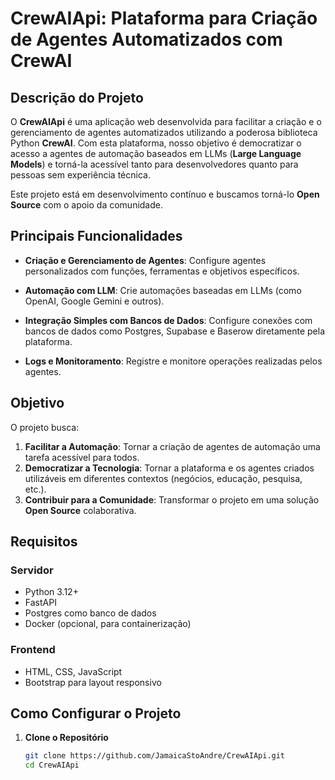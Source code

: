 # CrewAIApi: Plataforma para Criação de Agentes Automatizados com CrewAI

## Descrição do Projeto
O **CrewAIApi** é uma aplicação web desenvolvida para facilitar a criação e o gerenciamento de agentes automatizados utilizando a poderosa biblioteca Python **CrewAI**. Com esta plataforma, nosso objetivo é democratizar o acesso a agentes de automação baseados em LLMs (**Large Language Models**) e torná-la acessível tanto para desenvolvedores quanto para pessoas sem experiência técnica.

Este projeto está em desenvolvimento contínuo e buscamos torná-lo **Open Source** com o apoio da comunidade.

## Principais Funcionalidades
- **Criação e Gerenciamento de Agentes**:
  Configure agentes personalizados com funções, ferramentas e objetivos específicos.
  
- **Automação com LLM**:
  Crie automações baseadas em LLMs (como OpenAI, Google Gemini e outros).
  
- **Integração Simples com Bancos de Dados**:
  Configure conexões com bancos de dados como Postgres, Supabase e Baserow diretamente pela plataforma.

- **Logs e Monitoramento**:
  Registre e monitore operações realizadas pelos agentes.

## Objetivo
O projeto busca:
1. **Facilitar a Automação**: Tornar a criação de agentes de automação uma tarefa acessível para todos.
2. **Democratizar a Tecnologia**: Tornar a plataforma e os agentes criados utilizáveis em diferentes contextos (negócios, educação, pesquisa, etc.).
3. **Contribuir para a Comunidade**: Transformar o projeto em uma solução **Open Source** colaborativa.

## Requisitos
### Servidor
- Python 3.12+
- FastAPI
- Postgres como banco de dados
- Docker (opcional, para containerização)

### Frontend
- HTML, CSS, JavaScript
- Bootstrap para layout responsivo

## Como Configurar o Projeto
1. **Clone o Repositório**
   ```bash
   git clone https://github.com/JamaicaStoAndre/CrewAIApi.git
   cd CrewAIApi
